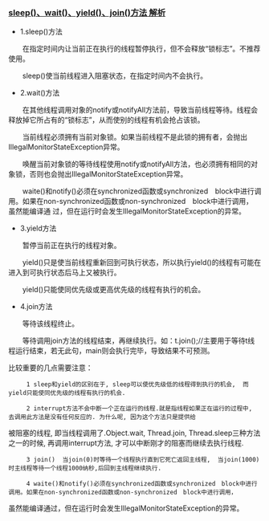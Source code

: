 ### [sleep()、wait()、yield()、join()方法 解析](http://blog.csdn.net/yangyan19870319/article/details/6205312)
*   1.sleep()方法

　　在指定时间内让当前正在执行的线程暂停执行，但不会释放“锁标志”。不推荐使用。
  
　　sleep()使当前线程进入阻塞状态，在指定时间内不会执行。
  
*   2.wait()方法
  
　　在其他线程调用对象的notify或notifyAll方法前，导致当前线程等待。线程会释放掉它所占有的“锁标志”，从而使别的线程有机会抢占该锁。
  
　　当前线程必须拥有当前对象锁。如果当前线程不是此锁的拥有者，会抛出IllegalMonitorStateException异常。
  
　　唤醒当前对象锁的等待线程使用notify或notifyAll方法，也必须拥有相同的对象锁，否则也会抛出IllegalMonitorStateException异常。
  
　　waite()和notify()必须在synchronized函数或synchronized　block中进行调用。如果在non-synchronized函数或non-synchronized　block中进行调用，
  虽然能编译通       过，但在运行时会发生IllegalMonitorStateException的异常。

  
*   3.yield方法
  
　　暂停当前正在执行的线程对象。
  
　　yield()只是使当前线程重新回到可执行状态，所以执行yield()的线程有可能在进入到可执行状态后马上又被执行。
  
　　yield()只能使同优先级或更高优先级的线程有执行的机会。
  
*   4.join方法
  
　　等待该线程终止。
  
　　等待调用join方法的线程结束，再继续执行。如：t.join();//主要用于等待t线程运行结束，若无此句，main则会执行完毕，导致结果不可预测。

   比较重要的几点需要注意：
   
         1 sleep和yield的区别在于, sleep可以使优先级低的线程得到执行的机会,  而yield只能使同优先级的线程有执行的机会.
         
         2 interrupt方法不会中断一个正在运行的线程.就是指线程如果正在运行的过程中, 去调用此方法是没有任何反应的. 为什么呢, 因为这个方法只是提供给 
被阻塞的线程, 即当线程调用了.Object.wait, Thread.join, Thread.sleep三种方法之一的时候, 再调用interrupt方法, 才可以中断刚才的阻塞而继续去执行线程.

         3 join()  当join(0)时等待一个线程执行直到它死亡返回主线程,  当join(1000)时主线程等待一个线程1000纳秒,后回到主线程继续执行.

         4 waite()和notify()必须在synchronized函数或synchronized　block中进行调用。如果在non-synchronized函数或non-synchronized　block中进行调用，
虽然能编译通过，但在运行时会发生IllegalMonitorStateException的异常。
